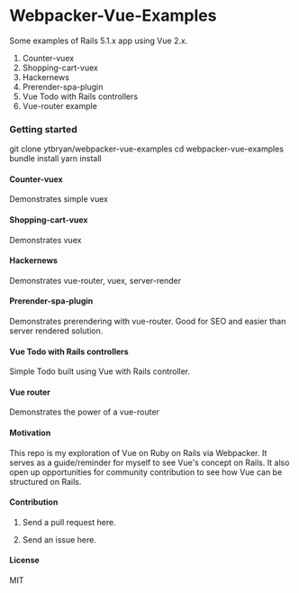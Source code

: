 # Webpacker-Vue-Examples

Some examples of Rails 5.1.x app using Vue 2.x.

1. Counter-vuex
2. Shopping-cart-vuex
3. Hackernews
4. Prerender-spa-plugin
5. Vue Todo with Rails controllers
6. Vue-router example

### Getting started

git clone ytbryan/webpacker-vue-examples
cd webpacker-vue-examples
bundle install
yarn install

#### Counter-vuex

Demonstrates simple vuex

#### Shopping-cart-vuex

Demonstrates vuex

#### Hackernews

Demonstrates vue-router, vuex, server-render

#### Prerender-spa-plugin

Demonstrates prerendering with vue-router. Good for SEO and easier than server rendered solution.

#### Vue Todo with Rails controllers

Simple Todo built using Vue with Rails controller.


#### Vue router

Demonstrates the power of a vue-router

#### Motivation

This repo is my exploration of Vue on Ruby on Rails via Webpacker. It serves as a guide/reminder for myself to see Vue's concept on Rails. It also open up opportunities for community contribution to see how Vue can be structured on Rails. 

#### Contribution

1) Send a pull request here.

2) Send an issue here.

#### License

MIT
